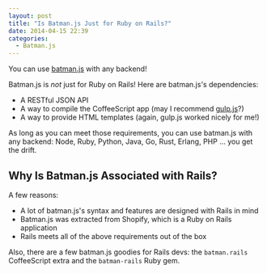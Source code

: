 ```yaml
---
layout: post
title: "Is Batman.js Just for Ruby on Rails?"
date: 2014-04-15 22:39
categories:
  - Batman.js
---
```


You can use [batman.js](http://batmanjs.org) with any backend!

<!-- more -->

Batman.js is _not_ just for Ruby on Rails! Here are batman.js's dependencies:

- A RESTful JSON API
- A way to compile the CoffeeScript app (may I recommend [gulp.js](/blog/2014/03/22/using-gulp-dot-js-to-build-batman-dot-js-without-rails/)?)
- A way to provide HTML templates (again, gulp.js worked nicely for me!)

As long as you can meet those requirements, you can use batman.js with any backend: Node, Ruby, Python, Java, Go, Rust, Erlang, PHP ... you get the drift.

## Why Is Batman.js Associated with Rails?

A few reasons:

- A lot of batman.js's syntax and features are designed with Rails in mind
- Batman.js was extracted from Shopify, which is a Ruby on Rails application
- Rails meets all of the above requirements out of the box

Also, there are a few batman.js goodies for Rails devs: the `batman.rails` CoffeeScript extra and the `batman-rails` Ruby gem.
